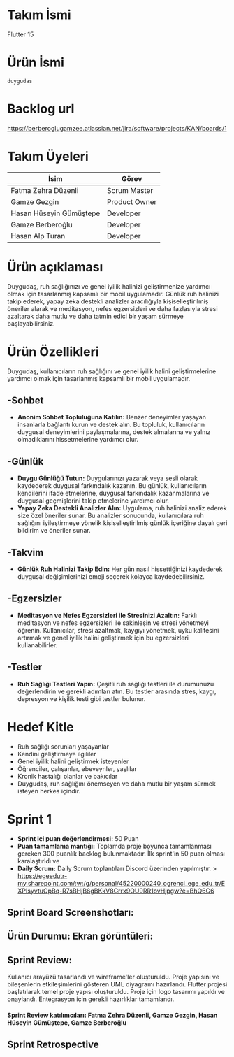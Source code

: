 # Takım İsmi 
Flutter 15

# Ürün İsmi
  `duygudas`
# Backlog url
https://berberoglugamzee.atlassian.net/jira/software/projects/KAN/boards/1
# Takım Üyeleri

| İsim | Görev |
| ---- | ----- | 
| Fatma Zehra Düzenli | Scrum Master |
| Gamze Gezgin | Product Owner |
| Hasan Hüseyin Gümüştepe | Developer |
| Gamze Berberoğlu | Developer |
| Hasan Alp Turan | Developer |

# Ürün açıklaması
Duygudaş, ruh sağlığınızı ve genel iyilik halinizi geliştirmenize yardımcı
olmak için tasarlanmış kapsamlı bir mobil uygulamadır. Günlük ruh halinizi
takip ederek, yapay zeka destekli analizler aracılığıyla kişiselleştirilmiş
öneriler alarak ve meditasyon, nefes egzersizleri ve daha fazlasıyla 
stresi azaltarak daha mutlu ve daha tatmin edici bir yaşam sürmeye başlayabilirsiniz.

# Ürün Özellikleri
Duygudaş, kullanıcıların ruh sağlığını ve genel iyilik halini geliştirmelerine yardımcı olmak için tasarlanmış kapsamlı bir mobil uygulamadır.
## -Sohbet
- **Anonim Sohbet Topluluğuna Katılın:** Benzer deneyimler yaşayan insanlarla bağlantı kurun ve destek alın. Bu topluluk, kullanıcıların duygusal deneyimlerini paylaşmalarına, destek almalarına ve yalnız olmadıklarını hissetmelerine yardımcı olur.
## -Günlük
- **Duygu Günlüğü Tutun:** Duygularınızı yazarak veya sesli olarak kaydederek duygusal farkındalık kazanın. Bu günlük, kullanıcıların kendilerini ifade etmelerine, duygusal farkındalık kazanmalarına ve duygusal geçmişlerini takip etmelerine yardımcı olur.
- **Yapay Zeka Destekli Analizler Alın:** Uygulama, ruh halinizi analiz ederek size özel öneriler sunar.  Bu analizler sonucunda, kullanıcılara ruh sağlığını iyileştirmeye yönelik kişiselleştirilmiş günlük içeriğine dayalı geri bildirim ve öneriler sunar.

## -Takvim
- **Günlük Ruh Halinizi Takip Edin:** Her gün nasıl hissettiğinizi kaydederek duygusal değişimlerinizi emoji seçerek kolayca kaydedebilirsiniz.
## -Egzersizler
- **Meditasyon ve Nefes Egzersizleri ile Stresinizi Azaltın:** Farklı meditasyon ve nefes egzersizleri ile sakinleşin ve stresi yönetmeyi öğrenin. Kullanıcılar, stresi azaltmak, kaygıyı yönetmek, uyku kalitesini artırmak ve genel iyilik halini geliştirmek için bu egzersizleri kullanabilirler.
## -Testler
- **Ruh Sağlığı Testleri Yapın:** Çeşitli ruh sağlığı testleri ile durumunuzu değerlendirin ve gerekli adımları atın. Bu testler arasında stres, kaygı, depresyon ve kişilik testi gibi testler bulunur.

 

# Hedef Kitle
- Ruh sağlığı sorunları yaşayanlar
- Kendini geliştirmeye ilgililer
- Genel iyilik halini geliştirmek isteyenler
- Öğrenciler, çalışanlar, ebeveynler, yaşlılar
- Kronik hastalığı olanlar ve bakıcılar
- Duygudaş, ruh sağlığını önemseyen ve daha mutlu bir yaşam sürmek isteyen herkes içindir.


# Sprint 1
- **Sprint içi puan değerlendirmesi:** 50 Puan
- **Puan tamamlama mantığı:** Toplamda proje boyunca tamamlanması gereken 300 puanlık backlog bulunmaktadır. İlk sprint'in 50 puan olması karalaştırldı ve 
- **Daily Scrum:** Daily Scrum toplantıları Discord üzerinden yapılmıştır. > https://egeedutr-my.sharepoint.com/:w:/g/personal/45220000240_ogrenci_ege_edu_tr/EXPIsyvtuOpBq-R7sBHjB6gBKkV8Grrx9OU9RR1ovHjpgw?e=BhQ6G6 


## Sprint Board Screenshotları:


## Ürün Durumu: Ekran görüntüleri: 

## Sprint Review: 
Kullanıcı arayüzü tasarlandı ve wireframe'ler oluşturuldu. 
Proje yapısını ve bileşenlerin etkileşimlerini gösteren UML diyagramı hazırlandı. 
Flutter projesi başlatılarak temel proje yapısı oluşturuldu.
Proje için logo tasarımı yapıldı ve onaylandı. 
Entegrasyon için gerekli hazırlıklar tamamlandı. 
#### Sprint Review katılımcıları: Fatma Zehra Düzenli, Gamze Gezgin, Hasan Hüseyin Gümüştepe, Gamze Berberoğlu

## Sprint Retrospective
